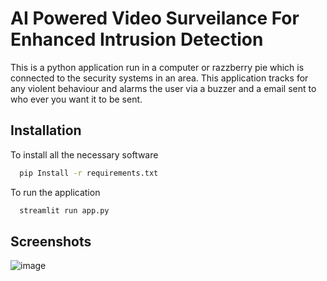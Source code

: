 
# AI Powered Video Surveilance For Enhanced Intrusion Detection


This is a python application run in a computer or razzberry pie which is connected to the security systems in an area. This application tracks for any violent behaviour and alarms the user via a buzzer and a email sent to who ever you want it to be sent.


## Installation

To install all the necessary software

```bash
  pip Install -r requirements.txt
```
To run the application

```bash
  streamlit run app.py
```
    

## Screenshots

![image](https://github.com/user-attachments/assets/ac346e6b-ce5e-465b-ac54-88d06ac6b8ab)

